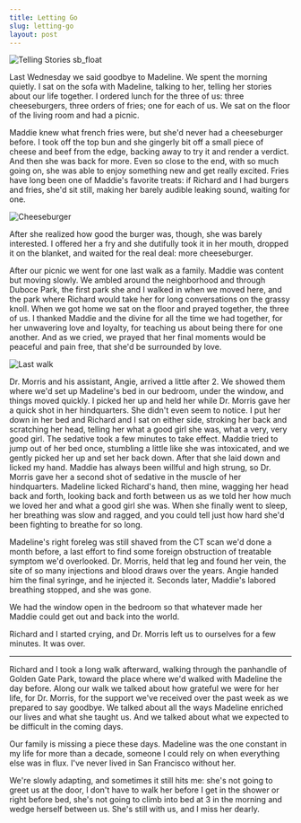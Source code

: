 ```yaml
---
title: Letting Go
slug: letting-go
layout: post
---
```

![Telling Stories sb_float](https://silvrback.s3.amazonaws.com/uploads/bae0f2d7-44fe-4980-b8e7-d2793d01b430/DSC_0155_medium.JPG)

Last Wednesday we said goodbye to Madeline. We spent the morning quietly. I sat on the sofa with Madeline, talking to her, telling her stories about our life together. I ordered lunch for the three of us: three cheeseburgers, three orders of fries; one for each of us. We sat on the floor of the living room and had a picnic. 

Maddie knew what french fries were, but she'd never had a cheeseburger before. I took off the top bun and she gingerly bit off a small piece of cheese and beef from the edge, backing away to try it and render a verdict. And then she was back for more. Even so close to the end, with so much going on, she was able to enjoy something new and get really excited. Fries have long been one of Maddie's favorite treats: if Richard and I had burgers and fries, she'd sit still, making her barely audible leaking sound, waiting for one. 

![Cheeseburger](https://silvrback.s3.amazonaws.com/uploads/877ad9d9-d837-489b-8fea-99024af70ea6/image_large.jpg)

After she realized how good the burger was, though, she was barely interested. I offered her a fry and she dutifully took it in her mouth, dropped it on the blanket, and waited for the real deal: more cheeseburger.

After our picnic we went for one last walk as a family. Maddie was content but moving slowly. We ambled around the neighborhood and through Duboce Park, the first park she and I walked in when we moved here, and the park where Richard would take her for long conversations on the grassy knoll. When we got home we sat on the floor and prayed together, the three of us. I thanked Maddie and the divine for all the time we had together, for her unwavering love and loyalty, for teaching us about being there for one another.  And as we cried, we prayed that her final moments would be peaceful and pain free, that she'd be surrounded by love.

![Last walk](https://silvrback.s3.amazonaws.com/uploads/dabe6122-270f-4172-b926-460357bb7019/DSC_0173_large.JPG)

Dr. Morris and his assistant, Angie, arrived a little after 2. We showed them where we'd set up Madeline's bed in our bedroom, under the window, and things moved quickly. I picked her up and held her while Dr. Morris gave her a quick shot in her hindquarters. She didn't even seem to notice. I put her down in her bed and Richard and I sat on either side, stroking her back and scratching her head, telling her what a good girl she was, what a very, very good girl. The sedative took a few minutes to take effect. Maddie tried to jump out of her bed once, stumbling a little like she was intoxicated, and we gently picked her up and set her back down. After that she laid down and licked my hand. Maddie has always been willful and high strung, so Dr. Morris gave her a second shot of sedative in the muscle of her hindquarters. Madeline licked Richard's hand, then mine, wagging her head back and forth, looking back and forth between us as we told her how much we loved her and what a good girl she was. When she finally went to sleep, her breathing was slow and ragged, and you could tell just how hard she'd been fighting to breathe for so long.

Madeline's right foreleg was still shaved from the CT scan we'd done a month before, a last effort to find some foreign obstruction of treatable symptom we'd overlooked. Dr. Morris, held that leg and found her vein, the site of so many injections and blood draws over the years. Angie handed him the final syringe, and he injected it. Seconds later, Maddie's labored breathing stopped, and she was gone.

We had the window open in the bedroom so that whatever made her Maddie could get out and back into the world. 

Richard and I started crying, and Dr. Morris left us to ourselves for a few minutes. It was over.

---

Richard and I took a long walk afterward, walking through the panhandle of Golden Gate Park, toward the place where we'd walked with Madeline the day before. Along our walk we talked about how grateful we were for her life, for Dr. Morris, for the support we've received over the past week as we prepared to say goodbye. We talked about all the ways Madeline enriched our lives and what she taught us. And we talked about what we expected to be difficult in the coming days.

Our family is missing a piece these days. Madeline was the one constant in my life for more than a decade, someone I could rely on when everything else was in flux. I've never lived in San Francisco without her.

We're slowly adapting, and sometimes it still hits me: she's not going to greet us at the door, I don't have to walk her before I get in the shower or right before bed, she's not going to climb into bed at 3 in the morning and wedge herself between us. She's still with us, and I miss her dearly.


